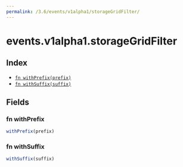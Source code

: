 ```yaml
---
permalink: /3.6/events/v1alpha1/storageGridFilter/
---
```


# events.v1alpha1.storageGridFilter



## Index

* [`fn withPrefix(prefix)`](#fn-withprefix)
* [`fn withSuffix(suffix)`](#fn-withsuffix)

## Fields

### fn withPrefix

```ts
withPrefix(prefix)
```



### fn withSuffix

```ts
withSuffix(suffix)
```

